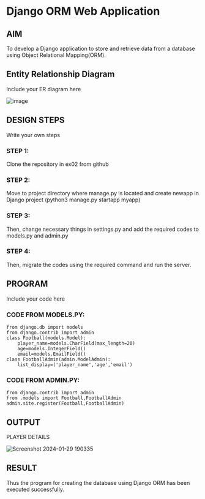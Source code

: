 # Django ORM Web Application

## AIM
To develop a Django application to store and retrieve data from a database using Object Relational Mapping(ORM).

## Entity Relationship Diagram

Include your ER diagram here

![image](https://github.com/mithra916/django-orm-app/assets/149986612/6d018421-2ae3-4c40-b0c9-350de42d8823)

## DESIGN STEPS
Write your own steps
### STEP 1:
Clone the repository in ex02 from github
### STEP 2:
Move to project directory where manage.py is located and create newapp in Django project (python3 manage.py startapp myapp)
### STEP 3:
Then, change necessary things in settings.py and add the required codes to models.py and admin.py
### STEP 4:
Then, migrate the codes using the required command and run the server.

## PROGRAM
Include your code here
### CODE FROM MODELS.PY:
```
from django.db import models
from django.contrib import admin
class Football(models.Model):
    player_name=models.CharField(max_length=20)
    age=models.IntegerField()
    email=models.EmailField()
class FootballAdmin(admin.ModelAdmin):
    list_display=('player_name','age','email')
```
### CODE FROM ADMIN.PY:
```
from django.contrib import admin
from .models import Football,FootballAdmin
admin.site.register(Football,FootballAdmin)
```
## OUTPUT
PLAYER DETAILS

![Screenshot 2024-01-29 190335](https://github.com/mithra916/django-orm-app/assets/149986612/64748bac-bcf9-4af7-ab84-de3fb1582a73)

## RESULT
Thus the program for creating the database using Django ORM has been executed successfully.
